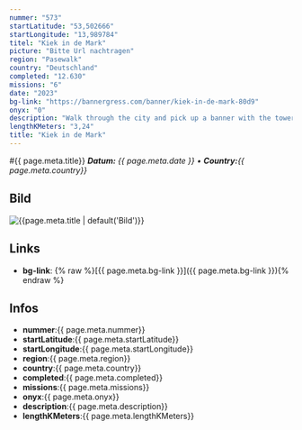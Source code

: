 ```yaml
---
nummer: "573"
startLatitude: "53,502666"
startLongitude: "13,989784"
titel: "Kiek in de Mark"
picture: "Bitte Url nachtragen"
region: "Pasewalk"
country: "Deutschland"
completed: "12.630"
missions: "6"
date: "2023"
bg-link: "https://bannergress.com/banner/kiek-in-de-mark-80d9"
onyx: "0"
description: "Walk through the city and pick up a banner with the tower in rainbow colours."
lengthKMeters: "3,24"
title: "Kiek in de Mark"
---
```


#{{ page.meta.title}}
_**Datum:** {{ page.meta.date }} • **Country:**{{ page.meta.country}}_

## Bild
![{{page.meta.title | default('Bild')}}]({{page.meta.picture}})

## Links
- **bg-link**: {% raw %}[{{ page.meta.bg-link }}]({{ page.meta.bg-link }}){% endraw %}

## Infos
- **nummer**:{{ page.meta.nummer}}
- **startLatitude**:{{ page.meta.startLatitude}}
- **startLongitude**:{{ page.meta.startLongitude}}
- **region**:{{ page.meta.region}}
- **country**:{{ page.meta.country}}
- **completed**:{{ page.meta.completed}}
- **missions**:{{ page.meta.missions}}
- **onyx**:{{ page.meta.onyx}}
- **description**:{{ page.meta.description}}
- **lengthKMeters**:{{ page.meta.lengthKMeters}}

